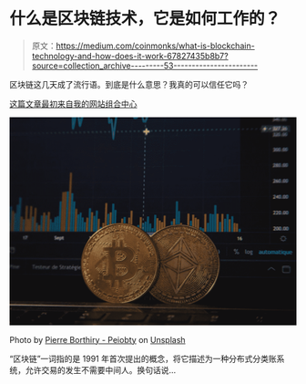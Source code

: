 # 什么是区块链技术，它是如何工作的？

> 原文：<https://medium.com/coinmonks/what-is-blockchain-technology-and-how-does-it-work-67827435b8b7?source=collection_archive---------53----------------------->

区块链这几天成了流行语。到底是什么意思？我真的可以信任它吗？

[这篇文章最初来自我的网站组合中心](http://www.portfolio-hub.co.uk/)

![](img/f60fbad26d70f2f8e8a9183b321f59b6.png)

Photo by [Pierre Borthiry - Peiobty](https://unsplash.com/@peiobty?utm_source=medium&utm_medium=referral) on [Unsplash](https://unsplash.com?utm_source=medium&utm_medium=referral)

“区块链”一词指的是 1991 年首次提出的概念，将它描述为一种分布式分类账系统，允许交易的发生不需要中间人。换句话说…